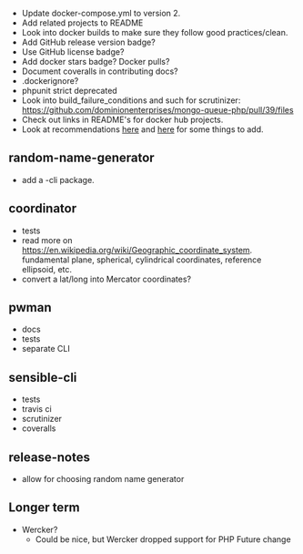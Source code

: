 * Update docker-compose.yml to version 2.
* Add related projects to README
* Look into docker builds to make sure they follow good practices/clean.
* Add GitHub release version badge?
* Use GitHub license badge?
* Add docker stars badge?  Docker pulls?
* Document coveralls in contributing docs?
* .dockerignore?
* phpunit strict deprecated
* Look into build_failure_conditions and such for scrutinizer: https://github.com/dominionenterprises/mongo-queue-php/pull/39/files
* Check out links in README's for docker hub projects.
* Look at recommendations [here](https://github.com/blog/2124-kindly-closing-pull-requests) and [here](https://github.com/blog/2128-creating-a-new-contributor-on-ramp) for some things to add.

## random-name-generator
* add a -cli package.

## coordinator
* tests
* read more on https://en.wikipedia.org/wiki/Geographic_coordinate_system.  fundamental plane, spherical, cylindrical coordinates, reference ellipsoid, etc.
* convert a lat/long into Mercator coordinates?

## pwman
* docs
* tests
* separate CLI

## sensible-cli
* tests
* travis ci
* scrutinizer
* coveralls

## release-notes
* allow for choosing random name generator 

## Longer term
* Wercker?
  * Could be nice, but Wercker dropped support for PHP  Future change
